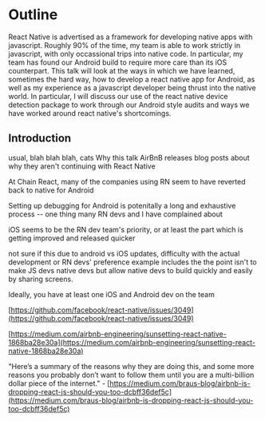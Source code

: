 
# Outline

React Native is advertised as a framework for developing native apps with javascript. Roughly 90% of the time, my team is able to work strictly in javascript, with only occassional trips into native code. In particular, my team has found our Android build to require more care than its iOS counterpart. This talk will look at the ways in which we have learned, sometimes the hard way, how to develop a react native app for Android, as well as my experience as a javascript developer being thrust into the native world. In particular, I will discuss our use of the react native device detection package to work through our Android style audits and ways we have worked around react native's shortcomings.

## Introduction

usual, blah blah blah, cats
Why this talk
AirBnB releases blog posts about why they aren't continuing with React Native

At Chain React, many of the companies using RN seem to have reverted back to native for Android

Setting up debugging for Android is potenitally a long and exhaustive process -- one thing many RN devs and I have complained about

iOS seems to be the RN dev team's priority, or at least the part which is getting improved and released quicker

not sure if this due to android vs iOS updates, difficulty with the actual development or RN devs' preference
example includes the
the point isn't to make JS devs native devs but allow native devs to build quickly and easily by sharing screens.

Ideally, you have at least one iOS and Android dev on the team

[https://github.com/facebook/react-native/issues/3049](https://github.com/facebook/react-native/issues/3049)

[https://medium.com/airbnb-engineering/sunsetting-react-native-1868ba28e30a](https://medium.com/airbnb-engineering/sunsetting-react-native-1868ba28e30a)

"Here’s a summary of the reasons why they are doing this, and some more reasons you probably don’t want to follow them until you are a multi-billion dollar piece of the internet." - [https://medium.com/braus-blog/airbnb-is-dropping-react-js-should-you-too-dcbff36def5c](https://medium.com/braus-blog/airbnb-is-dropping-react-js-should-you-too-dcbff36def5c)
